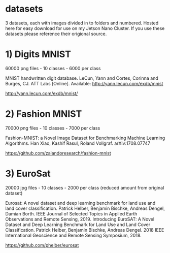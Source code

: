 # datasets
3 datasets, each with images divided in to folders and numbered. Hosted here for easy download for use on my Jetson Nano Cluster.
If you use these datasets please reference their origional source.

# 1) Digits MNIST
60000 png files - 10 classes - 6000 per class

MNIST handwritten digit database. LeCun, Yann and Cortes, Corinna and Burges, CJ. ATT Labs [Online]. Available: http://yann.lecun.com/exdb/mnist

http://yann.lecun.com/exdb/mnist/

# 2) Fashion MNIST
70000 png files - 10 classes - 7000 per class

Fashion-MNIST: a Novel Image Dataset for Benchmarking Machine Learning Algorithms. Han Xiao, Kashif Rasul, Roland Vollgraf. arXiv:1708.07747

https://github.com/zalandoresearch/fashion-mnist

# 3) EuroSat
20000 jpg files - 10 classes - 2000 per class (reduced amount from original dataset)

Eurosat: A novel dataset and deep learning benchmark for land use and land cover classification. Patrick Helber, Benjamin Bischke, Andreas Dengel, Damian Borth. IEEE Journal of Selected Topics in Applied Earth Observations and Remote Sensing, 2019.
Introducing EuroSAT: A Novel Dataset and Deep Learning Benchmark for Land Use and Land Cover Classification. Patrick Helber, Benjamin Bischke, Andreas Dengel. 2018 IEEE International Geoscience and Remote Sensing Symposium, 2018.

https://github.com/phelber/eurosat
